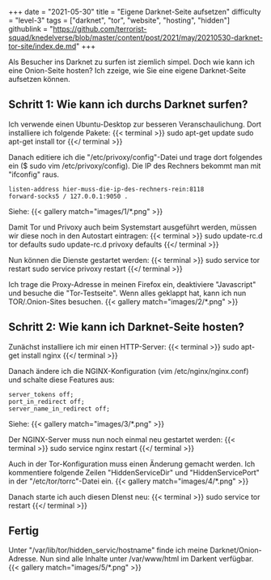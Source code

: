 +++
date = "2021-05-30"
title = "Eigene Darknet-Seite aufsetzen"
difficulty = "level-3"
tags = ["darknet", "tor", "website", "hosting", "hidden"]
githublink = "https://github.com/terrorist-squad/knedelverse/blob/master/content/post/2021/may/20210530-darknet-tor-site/index.de.md"
+++


Als Besucher ins Darknet zu surfen ist ziemlich simpel. Doch wie kann ich eine Onion-Seite hosten? Ich zzeige, wie Sie eine eigene Darknet-Seite aufsetzen können.

## Schritt 1: Wie kann ich durchs Darknet surfen?
Ich verwende einen Ubuntu-Desktop zur besseren Veranschaulichung. Dort installiere ich folgende Pakete:
{{< terminal >}}
sudo apt-get update
sudo apt-get install tor 
{{</ terminal >}}

Danach editiere ich die "/etc/privoxy/config"-Datei und trage dort folgendes ein ($ sudo vim /etc/privoxy/config). Die IP des Rechners bekommt man mit "ifconfig" raus.
```
listen-address hier-muss-die-ip-des-rechners-rein:8118
forward-socks5 / 127.0.0.1:9050 .
```
Siehe:
{{< gallery match="images/1/*.png" >}}

Damit Tor und Privoxy auch beim Systemstart ausgeführt werden, müssen wir diese noch in den Autostart eintragen:
{{< terminal >}}
sudo update-rc.d tor defaults
sudo update-rc.d privoxy defaults
{{</ terminal >}}

Nun können die Dienste gestartet werden:
{{< terminal >}}
sudo service tor restart
sudo service privoxy restart
{{</ terminal >}}

Ich trage die Proxy-Adresse in meinen Firefox ein, deaktiviere "Javascript" und besuche die "Tor-Testseite". Wenn alles geklappt hat, kann ich nun TOR/.Onion-Sites besuchen.
{{< gallery match="images/2/*.png" >}}

## Schritt 2: Wie kann ich Darknet-Seite hosten?
Zunächst installiere ich mir einen HTTP-Server:
{{< terminal >}}
sudo apt-get install nginx
{{</ terminal >}}

Danach ändere ich die NGINX-Konfiguration (vim /etc/nginx/nginx.conf) und schalte diese Features aus:
```
server_tokens off;
port_in_redirect off;
server_name_in_redirect off;
```
Siehe:
{{< gallery match="images/3/*.png" >}}

Der NGINX-Server muss nun noch einmal neu gestartet werden:
{{< terminal >}}
sudo service nginx restart
{{</ terminal >}}

Auch in der Tor-Konfiguration muss einen Änderung gemacht werden. Ich kommentiere folgende Zeilen "HiddenServiceDir" und "HiddenServicePort" in der "/etc/tor/torrc"-Datei ein.
{{< gallery match="images/4/*.png" >}}

Danach starte ich auch diesen DIenst neu:
{{< terminal >}}
sudo service tor restart
{{</ terminal >}}

## Fertig
Unter "/var/lib/tor/hidden_servic/hostname" finde ich meine Darknet/Onion-Adresse. Nun sind alle Inhalte unter /var/www/html im Darkent verfügbar.
{{< gallery match="images/5/*.png" >}}